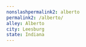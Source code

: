 ```yaml
---
﻿nonslashpermalink2: alberto
permalink2: /alberto/
alley: Alberto
city: Leesburg
state: Indiana
---
```

